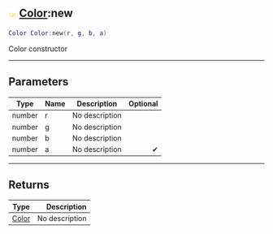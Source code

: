 ## ![shared](../../.gitbook/assets/shared.png) [Color](./readme/color.md):new

```lua
Color Color:new(r, g, b, a)
```

Color constructor

------
## Parameters

| Type   | Name | Description | Optional |
| ------ | ---- | ----------- | -------: |
| number | r | No description |  |
| number | g | No description |  |
| number | b | No description |  |
| number | a | No description | ✔ |


------
## Returns

| Type   | Description |
| ------ | ----------: |
| [Color](./readme/color.md) | No description |

